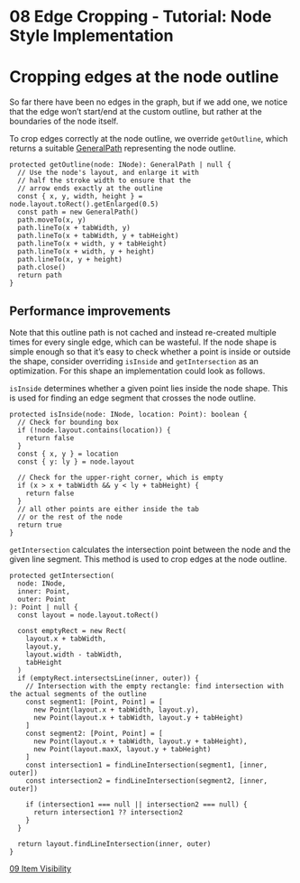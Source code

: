 <!--
 //////////////////////////////////////////////////////////////////////////////
 // @license
 // This file is part of yFiles for HTML 2.6.0.3.
 // Use is subject to license terms.
 //
 // Copyright (c) 2000-2024 by yWorks GmbH, Vor dem Kreuzberg 28,
 // 72070 Tuebingen, Germany. All rights reserved.
 //
 //////////////////////////////////////////////////////////////////////////////
-->
# 08 Edge Cropping - Tutorial: Node Style Implementation

# Cropping edges at the node outline

So far there have been no edges in the graph, but if we add one, we notice that the edge won’t start/end at the custom outline, but rather at the boundaries of the node itself.

To crop edges correctly at the node outline, we override `getOutline`, which returns a suitable [GeneralPath](https://docs.yworks.com/yfileshtml/#/api/GeneralPath) representing the node outline.

```
protected getOutline(node: INode): GeneralPath | null {
  // Use the node's layout, and enlarge it with
  // half the stroke width to ensure that the
  // arrow ends exactly at the outline
  const { x, y, width, height } = node.layout.toRect().getEnlarged(0.5)
  const path = new GeneralPath()
  path.moveTo(x, y)
  path.lineTo(x + tabWidth, y)
  path.lineTo(x + tabWidth, y + tabHeight)
  path.lineTo(x + width, y + tabHeight)
  path.lineTo(x + width, y + height)
  path.lineTo(x, y + height)
  path.close()
  return path
}
```

## Performance improvements

Note that this outline path is not cached and instead re-created multiple times for every single edge, which can be wasteful. If the node shape is simple enough so that it’s easy to check whether a point is inside or outside the shape, consider overriding `isInside` and `getIntersection` as an optimization. For this shape an implementation could look as follows.

`isInside` determines whether a given point lies inside the node shape. This is used for finding an edge segment that crosses the node outline.

```
protected isInside(node: INode, location: Point): boolean {
  // Check for bounding box
  if (!node.layout.contains(location)) {
    return false
  }
  const { x, y } = location
  const { y: ly } = node.layout

  // Check for the upper-right corner, which is empty
  if (x > x + tabWidth && y < ly + tabHeight) {
    return false
  }
  // all other points are either inside the tab
  // or the rest of the node
  return true
}
```

`getIntersection` calculates the intersection point between the node and the given line segment. This method is used to crop edges at the node outline.

```
protected getIntersection(
  node: INode,
  inner: Point,
  outer: Point
): Point | null {
  const layout = node.layout.toRect()

  const emptyRect = new Rect(
    layout.x + tabWidth,
    layout.y,
    layout.width - tabWidth,
    tabHeight
  )
  if (emptyRect.intersectsLine(inner, outer)) {
    // Intersection with the empty rectangle: find intersection with the actual segments of the outline
    const segment1: [Point, Point] = [
      new Point(layout.x + tabWidth, layout.y),
      new Point(layout.x + tabWidth, layout.y + tabHeight)
    ]
    const segment2: [Point, Point] = [
      new Point(layout.x + tabWidth, layout.y + tabHeight),
      new Point(layout.maxX, layout.y + tabHeight)
    ]
    const intersection1 = findLineIntersection(segment1, [inner, outer])
    const intersection2 = findLineIntersection(segment2, [inner, outer])

    if (intersection1 === null || intersection2 === null) {
      return intersection1 ?? intersection2
    }
  }

  return layout.findLineIntersection(inner, outer)
}
```

[09 Item Visibility](../../tutorial-style-implementation-node/09-visibility/)
